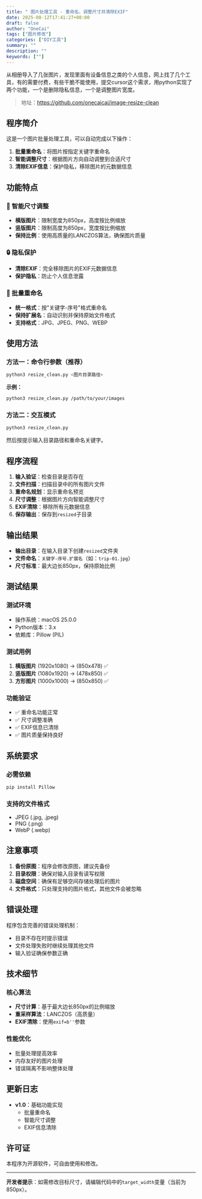 ```yaml
---
title: " 图片处理工具 - 重命名、调整尺寸并清除EXIF"
date: 2025-08-12T17:41:27+08:00
draft: false
author: "OneCai"
tags: ["图片修改"]
categories: ["DIY工具"]
summary: ""
description: ""
keywords: [""]
---
```


从相册导入了几张图片，发现里面有设备信息之类的个人信息，网上找了几个工具，有的需要付费，有些干脆不能使用，提交cursor这个需求，用python实现了两个功能，一个是删除隐私信息，一个是调整图片宽度。

>  地址：https://github.com/onecaicai/image-resize-clean

## 程序简介

这是一个图片批量处理工具，可以自动完成以下操作：
1. **批量重命名**：将图片按指定关键字重命名
2. **智能调整尺寸**：根据图片方向自动调整到合适尺寸
3. **清除EXIF信息**：保护隐私，移除图片的元数据信息

## 功能特点

### 🎯 智能尺寸调整

- **横版图片**：限制宽度为850px，高度按比例缩放
- **竖版图片**：限制高度为850px，宽度按比例缩放
- **保持比例**：使用高质量的LANCZOS算法，确保图片质量

### 🔒 隐私保护
- **清除EXIF**：完全移除图片的EXIF元数据信息
- **保护隐私**：防止个人信息泄露

### 📝 批量重命名
- **统一格式**：按"关键字-序号"格式重命名
- **保持扩展名**：自动识别并保持原始文件格式
- **支持格式**：JPG、JPEG、PNG、WEBP

## 使用方法

### 方法一：命令行参数（推荐）
```bash
python3 resize_clean.py <图片目录路径>
```

**示例：**
```bash
python3 resize_clean.py /path/to/your/images
```

### 方法二：交互模式
```bash
python3 resize_clean.py
```
然后按提示输入目录路径和重命名关键字。

## 程序流程

1. **输入验证**：检查目录是否存在
2. **文件扫描**：扫描目录中的所有图片文件
3. **重命名规划**：显示重命名预览
4. **尺寸调整**：根据图片方向智能调整尺寸
5. **EXIF清除**：移除所有元数据信息
6. **保存输出**：保存到`resized`子目录

## 输出结果

- **输出目录**：在输入目录下创建`resized`文件夹
- **文件命名**：`关键字-序号.扩展名`（如：`trip-01.jpg`）
- **尺寸标准**：最大边长850px，保持原始比例

## 测试结果

### 测试环境
- 操作系统：macOS 25.0.0
- Python版本：3.x
- 依赖库：Pillow (PIL)

### 测试用例
1. **横版图片** (1920x1080) → (850x478) ✅
2. **竖版图片** (1080x1920) → (478x850) ✅  
3. **方形图片** (1000x1000) → (850x850) ✅

### 功能验证
- ✅ 重命名功能正常
- ✅ 尺寸调整准确
- ✅ EXIF信息已清除
- ✅ 图片质量保持良好

## 系统要求

### 必需依赖
```bash
pip install Pillow
```

### 支持的文件格式
- JPEG (.jpg, .jpeg)
- PNG (.png)
- WebP (.webp)

## 注意事项

1. **备份原图**：程序会修改原图，建议先备份
2. **目录权限**：确保对输入目录有读写权限
3. **磁盘空间**：确保有足够空间存储处理后的图片
4. **文件格式**：只处理支持的图片格式，其他文件会被忽略

## 错误处理

程序包含完善的错误处理机制：
- 目录不存在时提示错误
- 文件处理失败时继续处理其他文件
- 输入验证确保参数正确

## 技术细节

### 核心算法
- **尺寸计算**：基于最大边长850px的比例缩放
- **重采样算法**：LANCZOS（高质量）
- **EXIF清除**：使用`exif=b''`参数

### 性能优化
- 批量处理提高效率
- 内存友好的图片处理
- 错误隔离不影响整体处理

## 更新日志

- **v1.0**：基础功能实现
  - 批量重命名
  - 智能尺寸调整
  - EXIF信息清除

## 许可证

本程序为开源软件，可自由使用和修改。

---

**开发者提示**：如需修改目标尺寸，请编辑代码中的`target_width`变量（当前为850px）。
